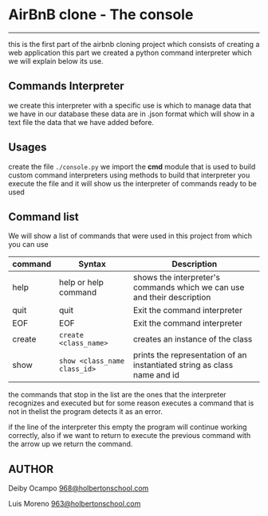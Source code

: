 # AirBnB clone - The console
---

this is the first part of the airbnb cloning project which consists of creating a web application this part we created a python command interpreter which we will explain below its use.

## Commands Interpreter

we create this interpreter with a specific use is which to manage data that we have in our database these data are in .json format which will show in a text file the data that we have added before.

## Usages

create the file `./console.py` we import the **cmd** module that is used to build custom command interpreters using methods to build that interpreter
you execute the file and it will show us the interpreter of commands ready to be used

## Command list

We will show a list of commands that were used in this project from which you can use

| command | Syntax | Description |
| --- | --- | --- |
| help | help or help command | shows the interpreter's commands which we can use and their description |
| quit | quit | Exit the command interpreter |
| EOF | EOF | Exit the command interpreter |
| create | `create <class_name>` | creates an instance of the class |
|show | `show <class_name class_id>` | prints the representation of an instantiated string as class name and id |

the commands that stop in the list are the ones that the interpreter recognizes and executed but for some reason executes a command that is not in thelist the program detects it as an error.

if the line of the interpreter this empty the program will continue working correctly, also if we want to return to execute the previous command with
the arrow up we return the command.

## AUTHOR

Deiby Ocampo <968@holbertonschool.com>

Luis Moreno <963@holbertonschool.com>

